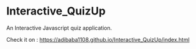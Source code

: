 # Interactive_QuizUp
An Interactive Javascript quiz application.<br />

Check it on : https://adibaba1108.github.io/Interactive_QuizUp/index.html
